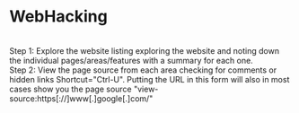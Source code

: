 # WebHacking
<br>
Step 1: Explore the website listing exploring the website and noting down the individual pages/areas/features with a summary for each one.
<br>
Step 2: View the page source from each area checking for comments or hidden links Shortcut="Ctrl-U". Putting the URL in this form will also in most cases show you the page source "view-source:https[://]www[.]google[.]com/"
<br>
